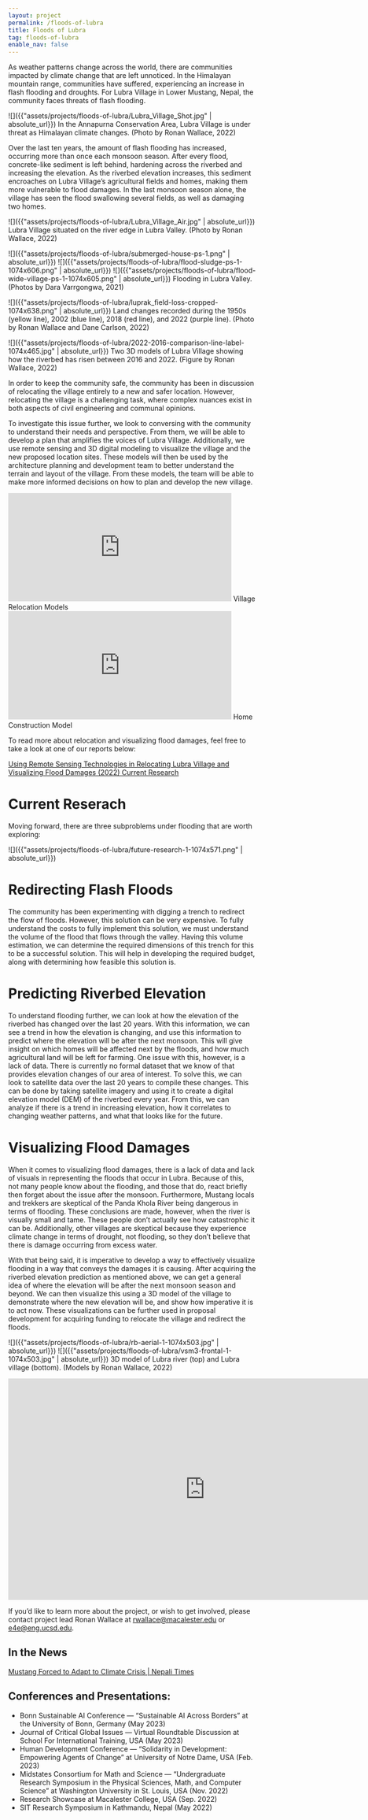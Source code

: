```yaml
---
layout: project
permalink: /floods-of-lubra
title: Floods of Lubra
tag: floods-of-lubra
enable_nav: false
---
```


As weather patterns change across the world, there are communities impacted by climate change that are left unnoticed. In the Himalayan mountain range, communities have suffered, experiencing an increase in flash flooding and droughts. For Lubra Village in Lower Mustang, Nepal, the community faces threats of flash flooding.

![]({{"assets/projects/floods-of-lubra/Lubra_Village_Shot.jpg" | absolute_url}})
In the Annapurna Conservation Area, Lubra Village is under threat as Himalayan climate changes. (Photo by Ronan Wallace, 2022)

Over the last ten years, the amount of flash flooding has increased, occurring more than once each monsoon season. After every flood, concrete-like sediment is left behind, hardening across the riverbed and increasing the elevation. As the riverbed elevation increases, this sediment encroaches on Lubra Village’s agricultural fields and homes, making them more vulnerable to flood damages. In the last monsoon season alone, the village has seen the flood swallowing several fields, as well as damaging two homes.


![]({{"assets/projects/floods-of-lubra/Lubra_Village_Air.jpg" | absolute_url}})
Lubra Village situated on the river edge in Lubra Valley. (Photo by Ronan Wallace, 2022)

![]({{"assets/projects/floods-of-lubra/submerged-house-ps-1.png" | absolute_url}})
![]({{"assets/projects/floods-of-lubra/flood-sludge-ps-1-1074x606.png" | absolute_url}})
![]({{"assets/projects/floods-of-lubra/flood-wide-village-ps-1-1074x605.png" | absolute_url}})
Flooding in Lubra Valley. (Photos by Dara Varrgongwa, 2021)

![]({{"assets/projects/floods-of-lubra/luprak_field-loss-cropped-1074x638.png" | absolute_url}})
Land changes recorded during the 1950s (yellow line), 2002 (blue line), 2018 (red line), and 2022 (purple line). (Photo by Ronan Wallace and Dane Carlson, 2022)

![]({{"assets/projects/floods-of-lubra/2022-2016-comparison-line-label-1074x465.jpg" | absolute_url}})
Two 3D models of Lubra Village showing how the riverbed has risen between 2016 and 2022. (Figure by Ronan Wallace, 2022)

In order to keep the community safe, the community has been in discussion of relocating the village entirely to a new and safer location. However, relocating the village is a challenging task, where complex nuances exist in both aspects of civil engineering and communal opinions.

To investigate this issue further, we look to conversing with the community to understand their needs and perspective. From them, we will be able to develop a plan that amplifies the voices of Lubra Village. Additionally, we use remote sensing and 3D digital modeling to visualize the village and the new proposed location sites. These models will then be used by the architecture planning and development team to better understand the terrain and layout of the village. From these models, the team will be able to make more informed decisions on how to plan and develop the new village.

<iframe width="454" height="220" src="https://www.youtube.com/embed/9Ac6jlLn8D4" title="Floods of Lubra - Relocation Models" frameborder="0" allow="accelerometer; autoplay; clipboard-write; encrypted-media; gyroscope; picture-in-picture; web-share" referrerpolicy="strict-origin-when-cross-origin" allowfullscreen></iframe>
Village Relocation Models

<iframe width="454" height="220" src="https://www.youtube.com/embed/WvcXkYt0cUg" title="Floods of Lubra - Home Construction Model" frameborder="0" allow="accelerometer; autoplay; clipboard-write; encrypted-media; gyroscope; picture-in-picture; web-share" referrerpolicy="strict-origin-when-cross-origin" allowfullscreen></iframe>
Home Construction Model

To read more about relocation and visualizing flood damages, feel free to take a look at one of our reports below:

[Using Remote Sensing Technologies in Relocating Lubra Village and Visualizing Flood Damages (2022)
Current Research](https://e4e.ucsd.edu/wp-content/uploads/Ronan-Wallace-Using-Remote-Sensing-Technologies-in-Relocating-Lubra-Village-and-Visualizing-Flood-Damages.pdf)

# Current Reserach

Moving forward, there are three subproblems under flooding that are worth exploring:

![]({{"assets/projects/floods-of-lubra/future-research-1-1074x571.png" | absolute_url}})


# Redirecting Flash Floods

The community has been experimenting with digging a trench to redirect the flow of floods. However, this solution can be very expensive. To fully understand the costs to fully implement this solution, we must understand the volume of the flood that flows through the valley. Having this volume estimation, we can determine the required dimensions of this trench for this to be a successful solution. This will help in developing the required budget, along with determining how feasible this solution is.

# Predicting Riverbed Elevation
To understand flooding further, we can look at how the elevation of the riverbed has changed over the last 20 years. With this information, we can see a trend in how the elevation is changing, and use this information to predict where the elevation will be after the next monsoon. This will give insight on which homes will be affected next by the floods, and how much agricultural land will be left for farming. One issue with this, however, is a lack of data. There is currently no formal dataset that we know of that provides elevation changes of our area of interest. To solve this, we can look to satellite data over the last 20 years to compile these changes. This can be done by taking satellite imagery and using it to create a digital elevation model (DEM) of the riverbed every year. From this, we can analyze if there is a trend in increasing elevation, how it correlates to changing weather patterns, and what that looks like for the future.

# Visualizing Flood Damages
When it comes to visualizing flood damages, there is a lack of data and lack of visuals in representing the floods that occur in Lubra. Because of this, not many people know about the flooding, and those that do, react briefly then forget about the issue after the monsoon. Furthermore, Mustang locals and trekkers are skeptical of the Panda Khola River being dangerous in terms of flooding. These conclusions are made, however, when the river is visually small and tame. These people don’t actually see how catastrophic it can be. Additionally, other villages are skeptical because they experience climate change in terms of drought, not flooding, so they don’t believe that there is damage occurring from excess water.

With that being said, it is imperative to develop a way to effectively visualize flooding in a way that conveys the damages it is causing. After acquiring the riverbed elevation prediction as mentioned above, we can get a general idea of where the elevation will be after the next monsoon season and beyond. We can then visualize this using a 3D model of the village to demonstrate where the new elevation will be, and show how imperative it is to act now. These visualizations can be further used in proposal development for acquiring funding to relocate the village and redirect the floods.

![]({{"assets/projects/floods-of-lubra/rb-aerial-1-1074x503.jpg" | absolute_url}})
![]({{"assets/projects/floods-of-lubra/vsm3-frontal-1-1074x503.jpg" | absolute_url}})
3D model of Lubra river (top) and Lubra village (bottom). (Models by Ronan Wallace, 2022)

<iframe width="800" height="450" src="https://www.youtube.com/embed/jj0PMHVHvKc" title="Floods of Lubra - Lubra Village Valleyside Model" frameborder="0" allow="accelerometer; autoplay; clipboard-write; encrypted-media; gyroscope; picture-in-picture; web-share" referrerpolicy="strict-origin-when-cross-origin" allowfullscreen></iframe>

If you’d like to learn more about the project, or wish to get involved, please contact project lead Ronan Wallace at [rwallace@macalester.edu](rwallace@macalester.edu) or [e4e@eng.ucsd.edu](e4e@eng.ucsd.edu).

## In the News
[Mustang Forced to Adapt to Climate Crisis | Nepali Times](https://nepalitimes.com/banner/mustang-forced-to-adapt-to-climate-crisis)

## Conferences and Presentations:
- Bonn Sustainable AI Conference — “Sustainable AI Across Borders” at the University of Bonn, Germany (May 2023)
- Journal of Critical Global Issues — Virtual Roundtable Discussion at School For International Training, USA (May 2023)
- Human Development Conference — “Solidarity in Development: Empowering Agents of Change” at University of Notre Dame, USA (Feb. 2023)
 - Midstates Consortium for Math and Science — “Undergraduate Research Symposium in the Physical Sciences, Math, and Computer Science” at Washington University in St. Louis, USA (Nov. 2022)
 - Research Showcase at Macalester College, USA (Sep. 2022)
 - SIT Research Symposium in Kathmandu, Nepal (May 2022)